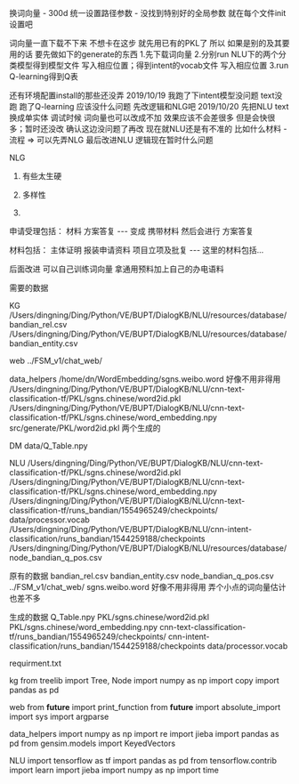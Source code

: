 换词向量 - 300d
统一设置路径参数 - 没找到特别好的全局参数 就在每个文件init设置吧

词向量一直下载不下来 不想卡在这步 就先用已有的PKL了
所以 如果是别的及其要用的话 要先做如下的generate的东西
1.先下载词向量
2.分别run NLU下的两个分类模型得到模型文件 写入相应位置；得到intent的vocab文件 写入相应位置
3.run Q-learning得到Q表

还有环境配置install的那些还没弄 
2019/10/19
我跑了下intent模型没问题 text没跑 跑了Q-learning 应该没什么问题 先改逻辑和NLG吧
2019/10/20
先把NLU text换成单实体 
调试时候 词向量也可以改成不加 效果应该不会差很多 但是会快很多；暂时还没改 确认这边没问题了再改
现在就NLU还是有不准的 比如什么材料 - 流程 => 可以先弄NLG 最后改进NLU 逻辑现在暂时什么问题

NLG
1. 有些太生硬 
2. 多样性

1. 
申请受理包括：
材料
方案答复
 --- 变成 携带材料 然后会进行 方案答复
 
 材料包括：
主体证明
报装申请资料
项目立项及批复
--- 这里的材料包括...


后面改进
可以自己训练词向量 拿通用预料加上自己的办电语料


需要的数据

KG
/Users/dingning/Ding/Python/VE/BUPT/DialogKB/NLU/resources/database/bandian_rel.csv
/Users/dingning/Ding/Python/VE/BUPT/DialogKB/NLU/resources/database/bandian_entity.csv

web
../FSM_v1/chat_web/

data_helpers
/home/dn/WordEmbedding/sgns.weibo.word 好像不用非得用
/Users/dingning/Ding/Python/VE/BUPT/DialogKB/NLU/cnn-text-classification-tf/PKL/sgns.chinese/word2id.pkl
/Users/dingning/Ding/Python/VE/BUPT/DialogKB/NLU/cnn-text-classification-tf/PKL/sgns.chinese/word_embedding.npy
src/generate/PKL/word2id.pkl 两个生成的

DM
data/Q_Table.npy

NLU
/Users/dingning/Ding/Python/VE/BUPT/DialogKB/NLU/cnn-text-classification-tf/PKL/sgns.chinese/word2id.pkl
/Users/dingning/Ding/Python/VE/BUPT/DialogKB/NLU/cnn-text-classification-tf/PKL/sgns.chinese/word_embedding.npy
/Users/dingning/Ding/Python/VE/BUPT/DialogKB/NLU/cnn-text-classification-tf/runs_bandian/1554965249/checkpoints/
data/processor.vocab
/Users/dingning/Ding/Python/VE/BUPT/DialogKB/NLU/cnn-intent-classification/runs_bandian/1544259188/checkpoints
/Users/dingning/Ding/Python/VE/BUPT/DialogKB/NLU/resources/database/node_bandian_q_pos.csv



原有的数据
bandian_rel.csv
bandian_entity.csv
node_bandian_q_pos.csv
../FSM_v1/chat_web/
sgns.weibo.word 好像不用非得用 弄个小点的词向量估计也差不多


生成的数据
Q_Table.npy
PKL/sgns.chinese/word2id.pkl
PKL/sgns.chinese/word_embedding.npy
cnn-text-classification-tf/runs_bandian/1554965249/checkpoints/
cnn-intent-classification/runs_bandian/1544259188/checkpoints
data/processor.vocab


requirment.txt

kg
from treelib import Tree, Node
import numpy as np
import copy
import pandas as pd

web
from __future__ import print_function
from __future__ import absolute_import
import sys
import argparse

data_helpers
import numpy as np
import re
import jieba
import pandas as pd
from gensim.models import KeyedVectors

NLU
import tensorflow as tf
import pandas as pd
from tensorflow.contrib import learn
import jieba
import numpy as np
import time


